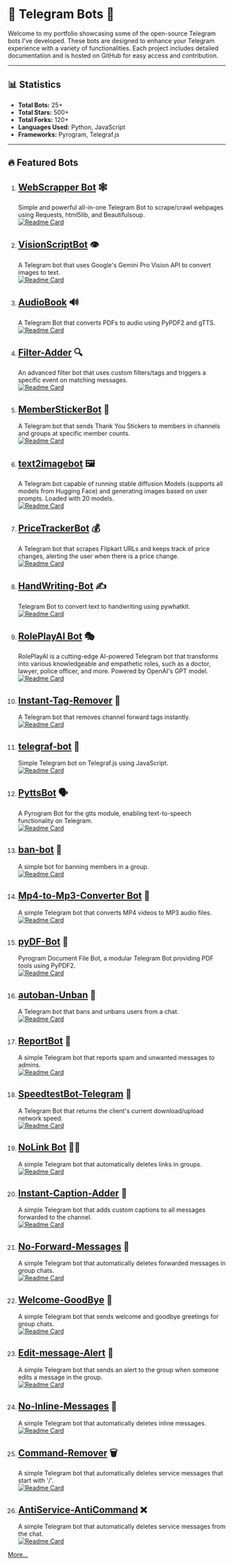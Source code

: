 # 🚀 Telegram Bots 🚀
Welcome to my portfolio showcasing some of the open-source Telegram bots I've developed. These bots are designed to enhance your Telegram experience with a variety of functionalities. Each project includes detailed documentation and is hosted on GitHub for easy access and contribution.

---

## 📊 Statistics
- **Total Bots:** 25+ 
- **Total Stars:** 500+
- **Total Forks:** 120+
- **Languages Used:** Python, JavaScript
- **Frameworks:** Pyrogram, Telegraf.js

---

## 🔥 Featured Bots

1. ## [WebScrapper Bot](https://github.com/nuhmanpk/WebScrapper) 🕸️
   Simple and powerful all-in-one Telegram Bot to scrape/crawl webpages using Requests, html5lib, and Beautifulsoup.<br>
   [![Readme Card](https://github-readme-stats.vercel.app/api/pin/?username=nuhmanpk&repo=WebScrapper)](https://github.com/nuhmanpk/WebScrapper)

1. ## [VisionScriptBot](https://github.com/nuhmanpk/VisionScriptBot) 👁️
   A Telegram bot that uses Google's Gemini Pro Vision API to convert images to text.<br>
   [![Readme Card](https://github-readme-stats.vercel.app/api/pin/?username=nuhmanpk&repo=VisionScriptBot)](https://github.com/nuhmanpk/VisionScriptBot)

1. ## [AudioBook](https://github.com/nuhmanpk/AudioBook) 🔊
   A Telegram Bot that converts PDFs to audio using PyPDF2 and gTTS.<br>
   [![Readme Card](https://github-readme-stats.vercel.app/api/pin/?username=nuhmanpk&repo=AudioBook)](https://github.com/nuhmanpk/AudioBook)

1. ## [Filter-Adder](https://github.com/nuhmanpk/Filter-Adder) 🔍
   An advanced filter bot that uses custom filters/tags and triggers a specific event on matching messages.<br>
   [![Readme Card](https://github-readme-stats.vercel.app/api/pin/?username=nuhmanpk&repo=Filter-Adder)](https://github.com/nuhmanpk/Filter-Adder)

1. ## [MemberStickerBot](https://github.com/nuhmanpk/member-sticker-bot) 🙏
   A Telegram bot that sends Thank You Stickers to members in channels and groups at specific member counts.<br>
   [![Readme Card](https://github-readme-stats.vercel.app/api/pin/?username=nuhmanpk&repo=member-sticker-bot)](https://github.com/nuhmanpk/member-sticker-bot)

1. ## [text2imagebot](https://github.com/nuhmanpk/text2imagebot) 🖼️
   A Telegram bot capable of running stable diffusion Models (supports all models from Hugging Face) and generating images based on user prompts. Loaded with 20 models.<br>
   [![Readme Card](https://github-readme-stats.vercel.app/api/pin/?username=nuhmanpk&repo=text2imagebot)](https://github.com/nuhmanpk/text2imagebot)

1. ## [PriceTrackerBot](https://github.com/nuhmanpk/PriceTrackerBot) 💰
   A Telegram bot that scrapes Flipkart URLs and keeps track of price changes, alerting the user when there is a price change.<br>
   [![Readme Card](https://github-readme-stats.vercel.app/api/pin/?username=nuhmanpk&repo=VisionScriptBot)](https://github.com/nuhmanpk/VisionScriptBot)

1. ## [HandWriting-Bot](https://github.com/nuhmanpk/HandWriting-Bot) ✍️
   Telegram Bot to convert text to handwriting using pywhatkit.<br>
   [![Readme Card](https://github-readme-stats.vercel.app/api/pin/?username=nuhmanpk&repo=PriceTrackerBot)](https://github.com/nuhmanpk/PriceTrackerBot)

1. ## [RolePlayAI Bot](https://github.com/nuhmanpk/RolePlayAI) 🎭
   RolePlayAI is a cutting-edge AI-powered Telegram bot that transforms into various knowledgeable and empathetic roles, such as a doctor, lawyer, police officer, and more. Powered by OpenAI's GPT model.<br>
   [![Readme Card](https://github-readme-stats.vercel.app/api/pin/?username=nuhmanpk&repo=RolePlayAI)](https://github.com/nuhmanpk/RolePlayAI)

1. ## [Instant-Tag-Remover](https://github.com/nuhmanpk/Instant-Tag-Remover) 🚫
   A Telegram bot that removes channel forward tags instantly.<br>
   [![Readme Card](https://github-readme-stats.vercel.app/api/pin/?username=nuhmanpk&repo=Instant-Tag-Remover)](https://github.com/nuhmanpk/Instant-Tag-Remover)

1. ## [telegraf-bot](https://github.com/nuhmanpk/telegraf-bot) 🤖
   Simple Telegram bot on Telegraf.js using JavaScript.<br>
   [![Readme Card](https://github-readme-stats.vercel.app/api/pin/?username=nuhmanpk&repo=telegraf-bot)](https://github.com/nuhmanpk/telegraf-bot)


1. ## [PyttsBot](https://github.com/nuhmanpk/PyttsBot) 🗣️
   A Pyrogram Bot for the gtts module, enabling text-to-speech functionality on Telegram.<br>
   [![Readme Card](https://github-readme-stats.vercel.app/api/pin/?username=nuhmanpk&repo=PyttsBot)](https://github.com/nuhmanpk/PyttsBot)

1. ## [ban-bot](https://github.com/nuhmanpk/ban-bot) 🚫
   A simple bot for banning members in a group.<br>
   [![Readme Card](https://github-readme-stats.vercel.app/api/pin/?username=nuhmanpk&repo=VisionScriptBot)](https://github.com/nuhmanpk/VisionScriptBot)

1. ## [Mp4-to-Mp3-Converter Bot](https://github.com/nuhmanpk/Mp4-to-Mp3-Converter) 🎵
   A simple Telegram bot that converts MP4 videos to MP3 audio files.<br>
   [![Readme Card](https://github-readme-stats.vercel.app/api/pin/?username=nuhmanpk&repo=ban-bot)](https://github.com/nuhmanpk/ban-bot)

1. ## [pyDF-Bot](https://github.com/nuhmanpk/pyDF-Bot) 📄
   Pyrogram Document File Bot, a modular Telegram Bot providing PDF tools using PyPDF2.<br>
   [![Readme Card](https://github-readme-stats.vercel.app/api/pin/?username=nuhmanpk&repo=pyDF-Bot)](https://github.com/nuhmanpk/pyDF-Bot)


1. ## [autoban-Unban](https://github.com/nuhmanpk/autoban-Unban) 🚷
   A Telegram bot that bans and unbans users from a chat.<br>
   [![Readme Card](https://github-readme-stats.vercel.app/api/pin/?username=nuhmanpk&repo=autoban-Unban)](https://github.com/nuhmanpk/autoban-Unban)

1. ## [ReportBot](https://github.com/nuhmanpk/ReportBot) 🚨
   A simple Telegram bot that reports spam and unwanted messages to admins.<br>
   [![Readme Card](https://github-readme-stats.vercel.app/api/pin/?username=nuhmanpk&repo=ReportBot)]([jhjhjh](https://github.com/nuhmanpk/ReportBot))

1. ## [SpeedtestBot-Telegram](https://github.com/nuhmanpk/SpeedtestBot-Telegram) 🚀
   A Telegram Bot that returns the client's current download/upload network speed.<br>
   [![Readme Card](https://github-readme-stats.vercel.app/api/pin/?username=nuhmanpk&repo=SpeedtestBot-Telegram)](https://github.com/nuhmanpk/SpeedtestBot-Telegram)

1. ## [NoLink Bot](https://github.com/nuhmanpk/No-Link) 🚫🔗
   A simple Telegram bot that automatically deletes links in groups.<br>
   [![Readme Card](https://github-readme-stats.vercel.app/api/pin/?username=nuhmanpk&repo=No-Link)](https://github.com/nuhmanpk/No-Link)


1. ## [Instant-Caption-Adder](https://github.com/nuhmanpk/Instant-Caption-Adder) 📝
   A simple Telegram bot that adds custom captions to all messages forwarded to the channel.<br>
   [![Readme Card](https://github-readme-stats.vercel.app/api/pin/?username=nuhmanpk&repo=Instant-Caption-Adder)](https://github.com/nuhmanpk/Instant-Caption-Adder)

1. ## [No-Forward-Messages](https://github.com/nuhmanpk/No-Forward-Messages) 🚫
   A simple Telegram bot that automatically deletes forwarded messages in group chats.<br>
   [![Readme Card](https://github-readme-stats.vercel.app/api/pin/?username=nuhmanpk&repo=No-Forward-Messages)](https://github.com/nuhmanpk/No-Forward-Messages)

1. ## [Welcome-GoodBye](https://github.com/nuhmanpk/Welcome-GoodBye) 👋
   A simple Telegram bot that sends welcome and goodbye greetings for group chats.<br>
   [![Readme Card](https://github-readme-stats.vercel.app/api/pin/?username=nuhmanpk&repo=Welcome-GoodBye)](https://github.com/nuhmanpk/Welcome-GoodBye)

1. ## [Edit-message-Alert](https://github.com/nuhmanpk/Edit-message-Alert) 🚨
   A simple Telegram bot that sends an alert to the group when someone edits a message in the group.<br>
   [![Readme Card](https://github-readme-stats.vercel.app/api/pin/?username=nuhmanpk&repo=Edit-message-Alert)](https://github.com/nuhmanpk/Edit-message-Alert)

1. ## [No-Inline-Messages](https://github.com/nuhmanpk/No-Inline-Messages) 🚫
   A simple Telegram bot that automatically deletes inline messages.<br>
   [![Readme Card](https://github-readme-stats.vercel.app/api/pin/?username=nuhmanpk&repo=No-Inline-Messages)](https://github.com/nuhmanpk/No-Inline-Messages)

1. ## [Command-Remover](https://github.com/nuhmanpk/Command-Remover) 🗑️
   A simple Telegram bot that automatically deletes service messages that start with '/'.<br>
   [![Readme Card](https://github-readme-stats.vercel.app/api/pin/?username=nuhmanpk&repo=Command-Remover)](https://github.com/nuhmanpk/Command-Remover)

1. ## [AntiService-AntiCommand](https://github.com/nuhmanpk/AntiService-AntiCommand) ❌
   A simple Telegram bot that automatically deletes service messages from the chat.<br>
   [![Readme Card](https://github-readme-stats.vercel.app/api/pin/?username=nuhmanpk&repo=AntiService-AntiCommand)](https://github.com/nuhmanpk/AntiService-AntiCommand)


[More...](https://t.me/bughunterbots)

